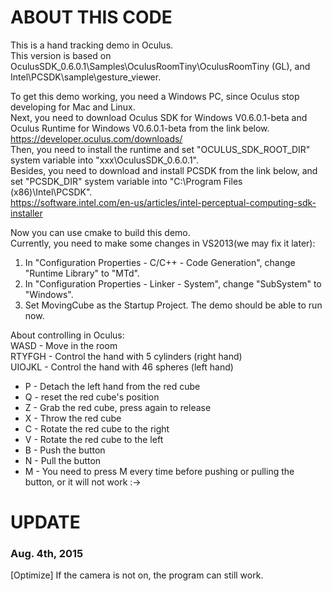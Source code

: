 ABOUT THIS CODE
=======
This is a hand tracking demo in Oculus.  
This version is based on OculusSDK_0.6.0.1\Samples\OculusRoomTiny\OculusRoomTiny (GL), and Intel\PCSDK\sample\gesture_viewer.

To get this demo working, you need a Windows PC, since Oculus stop developing for Mac and Linux.  
Next, you need to download Oculus SDK for Windows V0.6.0.1-beta and Oculus Runtime for Windows V0.6.0.1-beta from the link below.  
https://developer.oculus.com/downloads/  
Then, you need to install the runtime and set "OCULUS_SDK_ROOT_DIR" system variable into "xxx\OculusSDK_0.6.0.1".  
Besides, you need to download and install PCSDK from the link below, and set "PCSDK_DIR" system variable into "C:\Program Files (x86)\Intel\PCSDK\".  
https://software.intel.com/en-us/articles/intel-perceptual-computing-sdk-installer

Now you can use cmake to build this demo.  
Currently, you need to make some changes in VS2013(we may fix it later):  
  1. In "Configuration Properties - C/C++ - Code Generation", change "Runtime Library" to "MTd".
  2. In "Configuration Properties - Linker - System", change "SubSystem" to "Windows".
  3. Set MovingCube as the Startup Project.
The demo should be able to run now.

About controlling in Oculus:  
WASD - Move in the room  
RTYFGH - Control the hand with 5 cylinders (right hand)  
UIOJKL - Control the hand with 46 spheres (left hand)  
  * P - Detach the left hand from the red cube
  * Q - reset the red cube's position
  * Z - Grab the red cube, press again to release
  * X - Throw the red cube
  * C - Rotate the red cube to the right
  * V - Rotate the red cube to the left
  * B - Push the button
  * N - Pull the button
  * M - You need to press M every time before pushing or pulling the button, or it will not work :->

  
 UPDATE
 =======
### Aug. 4th, 2015
[Optimize] If the camera is not on, the program can still work.